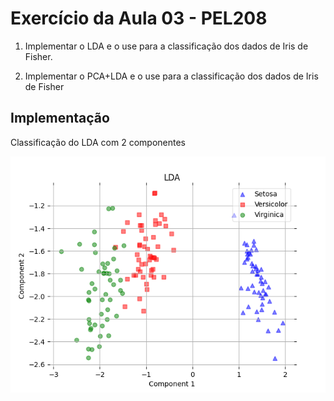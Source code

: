 # Exercício da Aula 03 - PEL208

1. Implementar o LDA e o use para a classificação dos dados de Iris de Fisher.

2. Implementar o PCA+LDA e o use para a classificação dos dados de Iris de Fisher

## Implementação

Classificação do LDA com 2 componentes

![alt text](https://raw.githubusercontent.com/gbodra/mestrado-ia-pel208-lda/main/images/Figure_1.png "lda")